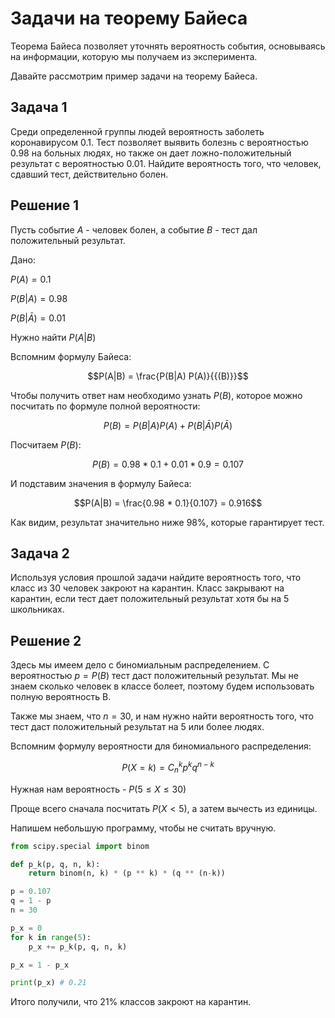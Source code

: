 # Задачи на теорему Байеса

Теорема Байеса позволяет уточнять вероятность события, основываясь на информации, которую мы получаем из эксперимента.

Давайте рассмотрим пример задачи на теорему Байеса.

## Задача 1

Среди определенной группы людей вероятность заболеть коронавирусом 0.1. Тест позволяет выявить болезнь с вероятностью 0.98 на больных людях, но также он дает ложно-положительный результат с вероятностью 0.01. Найдите вероятность того, что человек, сдавший тест, действительно болен.

## Решение 1

Пусть событие $A$ - человек болен, а событие $B$ - тест дал положительный результат.

Дано:

$P(A) = 0.1$

$P(B|A)=0.98$

$P(B|\bar{A})=0.01$

Нужно найти $P(A|B)$

Вспомним формулу Байеса:

$$P(A|B) = \frac{P(B|A) P(A)}{{(B)}}$$

Чтобы получить ответ нам необходимо узнать $P(B)$, которое можно посчитать по формуле полной вероятности:

$$P(B) = P(B|A)P(A) + P(B|\bar{A})P(\bar{A})$$

Посчитаем $P(B)$:

$$P(B) = 0.98 * 0.1 + 0.01 * 0.9 = 0.107$$

И подставим значения в формулу Байеса:

$$P(A|B) = \frac{0.98 * 0.1}{0.107} = 0.916$$

Как видим, результат значительно ниже 98%, которые гарантирует тест.

## Задача 2

Используя условия прошлой задачи найдите вероятность того, что класс из 30 человек закроют на карантин. Класс закрывают на карантин, если тест дает положительный результат хотя бы на 5 школьниках.

## Решение 2

Здесь мы имеем дело с биномиальным распределением. С вероятностью $p=P(B)$ тест даст положительный результат. Мы не знаем сколько человек в классе болеет, поэтому будем использовать полную вероятность B.

Также мы знаем, что $n=30$, и нам нужно найти вероятность того, что тест даст положительный результат на 5 или более людях.

Вспомним формулу вероятности для биномиального распределения:

$$P(X=k) = C_n^k p^k q^{n-k}$$

Нужная нам вероятность - $P(5 \leq X \leq 30)$

Проще всего сначала посчитать $P(X < 5)$, а затем вычесть из единицы.

Напишем небольшую программу, чтобы не считать вручную.

```python
from scipy.special import binom

def p_k(p, q, n, k):
    return binom(n, k) * (p ** k) * (q ** (n-k))

p = 0.107
q = 1 - p
n = 30

p_x = 0
for k in range(5):
    p_x += p_k(p, q, n, k)

p_x = 1 - p_x

print(p_x) # 0.21
```

Итого получили, что 21% классов закроют на карантин.

